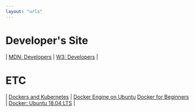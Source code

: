 ```yaml
---
layout: "urls"
---
```


# Developer's Site

| [MDN: Developers](https://developer.mozilla.org/) | [W3: Developers](https://www.w3schools.com/) |

# ETC

| [Dockers and Kubernetes](https://www.youtube.com/watch?v=Wf2eSG3owoA) | [Docker Engine on Ubuntu](https://docs.docker.com/engine/install/ubuntu/) [Docker for Beginners](https://docker-curriculum.com/) | [Docker: Ubuntu 18.04 LTS](https://www.howtoforge.com/tutorial/ubuntu-docker/) |

